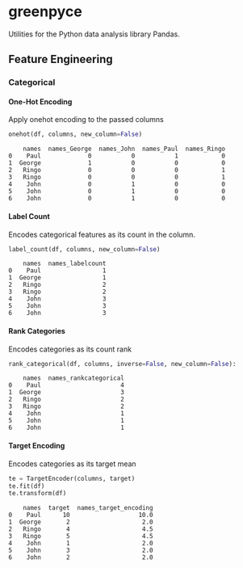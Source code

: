 # greenpyce
Utilities for the Python data analysis library Pandas.

## Feature Engineering  
### Categorical
#### One-Hot Encoding
Apply onehot encoding to the passed columns
  
```python
onehot(df, columns, new_column=False)
```
  
```
    names  names_George  names_John  names_Paul  names_Ringo
0    Paul             0           0           1            0
1  George             1           0           0            0
2   Ringo             0           0           0            1
3   Ringo             0           0           0            1
4    John             0           1           0            0
5    John             0           1           0            0
6    John             0           1           0            0
```

#### Label Count  
Encodes categorical features as its count in the column.

```python
label_count(df, columns, new_column=False)
```

```
    names  names_labelcount
0    Paul                 1
1  George                 1
2   Ringo                 2
3   Ringo                 2
4    John                 3
5    John                 3
6    John                 3

```

#### Rank Categories	  

Encodes categories as its count rank

```python
rank_categorical(df, columns, inverse=False, new_column=False):
```
  
```
    names  names_rankcategorical
0    Paul                      4
1  George                      3
2   Ringo                      2
3   Ringo                      2
4    John                      1
5    John                      1
6    John                      1

```
  
#### Target Encoding	  

Encodes categories as its target mean

```python
te = TargetEncoder(columns, target)
te.fit(df)
te.transform(df)
```
  
```
    names  target  names_target_encoding
0    Paul      10                   10.0
1  George       2                    2.0
2   Ringo       4                    4.5
3   Ringo       5                    4.5
4    John       1                    2.0
5    John       3                    2.0
6    John       2                    2.0

```
